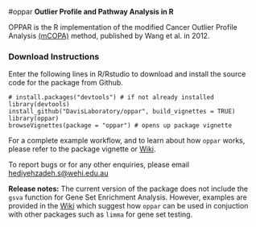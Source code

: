 #oppar
**Outlier Profile and Pathway Analysis in R**

OPPAR is the R implementation of the modified Cancer Outlier Profile Analysis [(mCOPA)](http://jclinbioinformatics.biomedcentral.com/articles/10.1186/2043-9113-2-22) method, published by Wang et al. in 2012.


### Download Instructions

Enter the following lines in R/Rstudio to download and install the source code for the package from Github.
```{r}
# install.packages("devtools") # if not already installed
library(devtools)
install_github("DavisLaboratory/oppar", build_vignettes = TRUE)
library(oppar)
browseVignettes(package = "oppar") # opens up package vignette 
```


For a complete example workflow, and to learn about how `oppar` works, please refer to the package vignette or [Wiki](https://github.com/DavisLaboratory/oppar/wiki).

To report bugs or for any other enquiries, please email hediyehzadeh.s@wehi.edu.au

**Release notes:**
The current version of the package does not include the `gsva` function for Gene Set Enrichment Analysis. However, examples are provided in the [Wiki](https://github.com/DavisLaboratory/oppar/wiki) which suggest how `oppar` can be used in conjuction with other packages such as `limma` for gene set testing.

